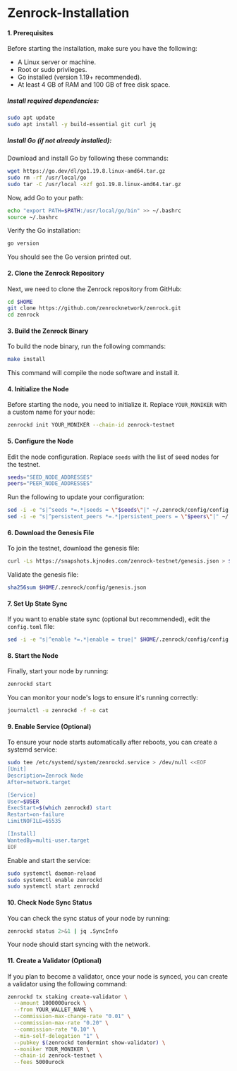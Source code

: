 # Zenrock-Installation

#### **1. Prerequisites**

Before starting the installation, make sure you have the following:
- A Linux server or machine.
- Root or sudo privileges.
- Go installed (version 1.19+ recommended).
- At least 4 GB of RAM and 100 GB of free disk space.

##### **Install required dependencies:**

```bash
sudo apt update
sudo apt install -y build-essential git curl jq
```

##### **Install Go (if not already installed):**

Download and install Go by following these commands:

```bash
wget https://go.dev/dl/go1.19.8.linux-amd64.tar.gz
sudo rm -rf /usr/local/go
sudo tar -C /usr/local -xzf go1.19.8.linux-amd64.tar.gz
```

Now, add Go to your path:

```bash
echo "export PATH=$PATH:/usr/local/go/bin" >> ~/.bashrc
source ~/.bashrc
```

Verify the Go installation:

```bash
go version
```

You should see the Go version printed out.

#### **2. Clone the Zenrock Repository**

Next, we need to clone the Zenrock repository from GitHub:

```bash
cd $HOME
git clone https://github.com/zenrocknetwork/zenrock.git
cd zenrock
```

#### **3. Build the Zenrock Binary**

To build the node binary, run the following commands:

```bash
make install
```

This command will compile the node software and install it.

#### **4. Initialize the Node**

Before starting the node, you need to initialize it. Replace `YOUR_MONIKER` with a custom name for your node:

```bash
zenrockd init YOUR_MONIKER --chain-id zenrock-testnet
```

#### **5. Configure the Node**

Edit the node configuration. Replace `seeds` with the list of seed nodes for the testnet.

```bash
seeds="SEED_NODE_ADDRESSES"
peers="PEER_NODE_ADDRESSES"
```

Run the following to update your configuration:

```bash
sed -i -e "s|^seeds *=.*|seeds = \"$seeds\"|" ~/.zenrock/config/config.toml
sed -i -e "s|^persistent_peers *=.*|persistent_peers = \"$peers\"|" ~/.zenrock/config/config.toml
```

#### **6. Download the Genesis File**

To join the testnet, download the genesis file:

```bash
curl -Ls https://snapshots.kjnodes.com/zenrock-testnet/genesis.json > $HOME/.zenrock/config/genesis.json
```

Validate the genesis file:

```bash
sha256sum $HOME/.zenrock/config/genesis.json
```

#### **7. Set Up State Sync**

If you want to enable state sync (optional but recommended), edit the `config.toml` file:

```bash
sed -i -e "s|^enable *=.*|enable = true|" $HOME/.zenrock/config/config.toml
```

#### **8. Start the Node**

Finally, start your node by running:

```bash
zenrockd start
```

You can monitor your node's logs to ensure it's running correctly:

```bash
journalctl -u zenrockd -f -o cat
```

#### **9. Enable Service (Optional)**

To ensure your node starts automatically after reboots, you can create a systemd service:

```bash
sudo tee /etc/systemd/system/zenrockd.service > /dev/null <<EOF
[Unit]
Description=Zenrock Node
After=network.target

[Service]
User=$USER
ExecStart=$(which zenrockd) start
Restart=on-failure
LimitNOFILE=65535

[Install]
WantedBy=multi-user.target
EOF
```

Enable and start the service:

```bash
sudo systemctl daemon-reload
sudo systemctl enable zenrockd
sudo systemctl start zenrockd
```

#### **10. Check Node Sync Status**

You can check the sync status of your node by running:

```bash
zenrockd status 2>&1 | jq .SyncInfo
```

Your node should start syncing with the network.

#### **11. Create a Validator (Optional)**

If you plan to become a validator, once your node is synced, you can create a validator using the following command:

```bash
zenrockd tx staking create-validator \
  --amount 1000000urock \
  --from YOUR_WALLET_NAME \
  --commission-max-change-rate "0.01" \
  --commission-max-rate "0.20" \
  --commission-rate "0.10" \
  --min-self-delegation "1" \
  --pubkey $(zenrockd tendermint show-validator) \
  --moniker YOUR_MONIKER \
  --chain-id zenrock-testnet \
  --fees 5000urock
```
